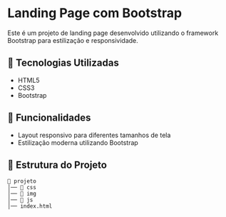 # Landing Page com Bootstrap

Este é um projeto de landing page desenvolvido utilizando o framework Bootstrap para estilização e responsividade.

## 🚀 Tecnologias Utilizadas

- HTML5
- CSS3
- Bootstrap

## 📌 Funcionalidades

- Layout responsivo para diferentes tamanhos de tela
- Estilização moderna utilizando Bootstrap

## 📂 Estrutura do Projeto

```
📂 projeto
│── 📁 css
│── 📁 img
│── 📁 js
│── index.html
